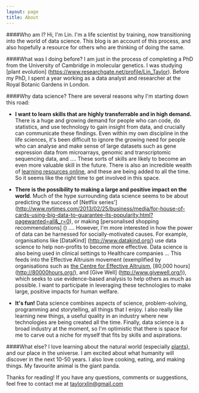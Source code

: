 ```yaml
---
layout: page
title: About
---
```


####Who am I?
Hi, I'm Lin. I'm a life scientist by training, now transitioning into the world of data science. This blog is an account of this process, and also hopefully a resource for others who are thinking of doing the same. 

####What was I doing before?
I am just in the process of completing a PhD from the University of Cambridge in molecular genetics. I was studying [plant evolution] (https://www.researchgate.net/profile/Lin_Taylor). Before my PhD, I spent a year working as a data analyst and researcher at the Royal Botanic Gardens in London. 

####Why data science?
There are several reasons why I'm starting down this road:

- **I want to learn skills that are highly transferrable and in high demand.** There is a huge and growing demand for people who can code, do statistics, and use technology to gain insight from data, and crucially can communicate these findings. Even within my own discipline in the life sciences, it's been difficult to ignore the growing need for people who can analyse and make sense of large datasets such as gene expression data from microarrays, genomic and transcriptomic sequencing data, and .... These sorts of skills are likely to become an even more valuable skill in the future. There is also an incredible wealth of [learning resources online](https://docs.google.com/spreadsheets/d/1IDNSt0ckSuv5Sw67cw17fJDuOELGa-pjCSR2vuWK8OA/edit?usp=sharing), and these are being added to all the time. So it seems like the right time to get involved in this space.

- **There is the possibility to making a large and positive impact on the world**. Much of the hype surrounding data science seems to be about predicting the success of [Netflix series'] (http://www.nytimes.com/2013/02/25/business/media/for-house-of-cards-using-big-data-to-guarantee-its-popularity.html?pagewanted=all&_r=0), or making [personalised shopping recommendations] () .... However, I'm more interested in how the power of data can be harnessed for socially-motivated causes. For example, organisations like [DataKind] (http://www.datakind.org/) use data science to help non-profits to become more effective. Data science is also being used in clinical settings to Healthcare companies ... This feeds into the Effective Altruism movement (exemplified by organisations such as [the Centre for Effective Altruism](https://centreforeffectivealtruism.org/), [80,000 hours] (http://80000hours.org/), and [Give Well] (http://www.givewell.org/)),  which seeks to use evidence-based analysis to help others as much as possible. I want to participate in leveraging these technologies to make large, positive impacts for human welfare.

- **It's fun!** Data science combines aspects of science, problem-solving, programming and storytelling, all things that I enjoy. I also really like learning new things, a useful quality in an industry where new technologies are being created all the time. Finally, data science is a broad industry at the moment, so I'm optimistic that there is space for me to carve out a niche for myself that fits by skills and aspirations. 
 
####What else?
I love learning about the natural world (especially [plants](https://www.researchgate.net/profile/Lin_Taylor)), and our place in the universe. I am excited about what humanity will discover in the next 10-50 years. I also love cooking, eating, and making things. My favourite animal is the giant panda. 

Thanks for reading! If you have any questions, comments or suggestions, feel free to contact me at taylorxlin@gmail.com
